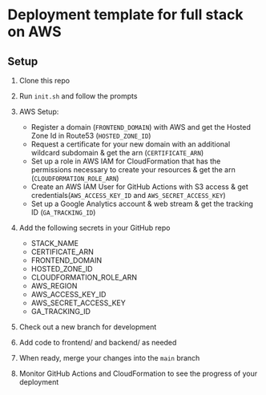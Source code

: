 # Deployment template for full stack on AWS

## Setup

1. Clone this repo

2. Run `init.sh` and follow the prompts

2. AWS Setup:
    - Register a domain (`FRONTEND_DOMAIN`) with AWS and get the Hosted Zone Id in Route53 (`HOSTED_ZONE_ID`)
    - Request a certificate for your new domain with an additional wildcard subdomain & get the arn (`CERTIFICATE_ARN`)
    - Set up a role in AWS IAM for CloudFormation that has the permissions necessary to create your resources & get the arn (`CLOUDFORMATION_ROLE_ARN`)
    - Create an AWS IAM User for GitHub Actions with S3 access & get credentials(`AWS_ACCESS_KEY_ID` and `AWS_SECRET_ACCESS_KEY`)
    - Set up a Google Analytics account & web stream & get the tracking ID (`GA_TRACKING_ID`)

3. Add the following secrets in your GitHub repo
    - STACK_NAME
    - CERTIFICATE_ARN
    - FRONTEND_DOMAIN
    - HOSTED_ZONE_ID
    - CLOUDFORMATION_ROLE_ARN
    - AWS_REGION
    - AWS_ACCESS_KEY_ID
    - AWS_SECRET_ACCESS_KEY
    - GA_TRACKING_ID

4. Check out a new branch for development

5. Add code to frontend/ and backend/ as needed

6. When ready, merge your changes into the `main` branch

7. Monitor GitHub Actions and CloudFormation to see the progress of your deployment
